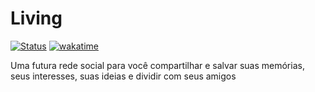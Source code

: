 # Living
[![Status](https://img.shields.io/badge/em-desenvolvimento-orange?style=for-the-badge)](#)
[![wakatime](https://wakatime.com/badge/user/4ea4d323-1f7a-46e1-a08e-2080b1b95450/project/2d30b516-80de-4f2a-9840-412dc68667ac.svg?style=for-the-badge)](https://wakatime.com/@eimigueloliveir)

Uma futura rede social para você compartilhar e salvar suas memórias, seus interesses, suas ideias e dividir com seus amigos
